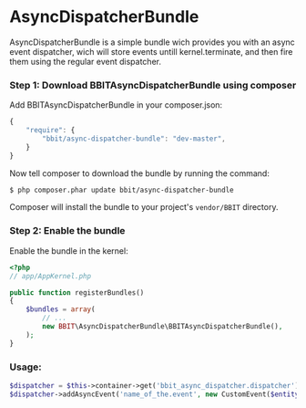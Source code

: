 AsyncDispatcherBundle
=====================


AsyncDispatcherBundle is a simple bundle wich provides you with an async event dispatcher, wich will store events untill kernel.terminate, and then fire them using the regular event dispatcher.


### Step 1: Download BBITAsyncDispatcherBundle using composer

Add BBITAsyncDispatcherBundle in your composer.json:

```js
{
    "require": {
        "bbit/async-dispatcher-bundle": "dev-master",
    }
}
```

Now tell composer to download the bundle by running the command:

``` bash
$ php composer.phar update bbit/async-dispatcher-bundle
```

Composer will install the bundle to your project's `vendor/BBIT` directory.

### Step 2: Enable the bundle

Enable the bundle in the kernel:

``` php
<?php
// app/AppKernel.php

public function registerBundles()
{
    $bundles = array(
        // ...
        new BBIT\AsyncDispatcherBundle\BBITAsyncDispatcherBundle(),
    );
}
```


### Usage:

``` php
$dispatcher = $this->container->get('bbit_async_dispatcher.dispatcher'); // get dispatcher service
$dispatcher->addAsyncEvent('name_of_the.event', new CustomEvent($entity));
```
